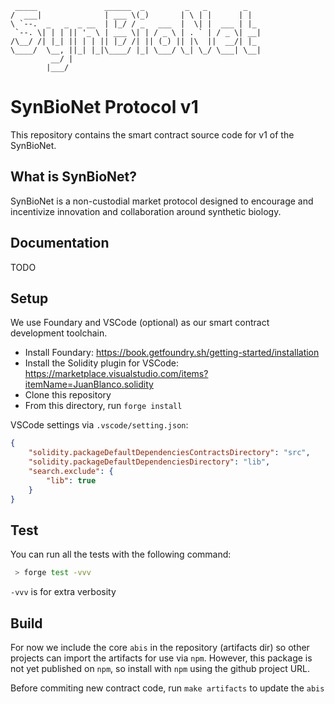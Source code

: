 ```
 _____               ______  _         _   _        _   
/  ___|              | ___ \(_)       | \ | |      | |  
\ `--.  _   _  _ __  | |_/ / _   ___  |  \| |  ___ | |_ 
 `--. \| | | || '_ \ | ___ \| | / _ \ | . ` | / _ \| __|
/\__/ /| |_| || | | || |_/ /| || (_) || |\  ||  __/| |_ 
\____/  \__, ||_| |_|\____/ |_| \___/ \_| \_/ \___| \__|
         __/ |                                          
        |___/                                                 
```
# SynBioNet Protocol v1
This repository contains the smart contract source code for v1 of the SynBioNet.

## What is SynBioNet?
SynBioNet is a non-custodial market protocol designed to encourage and incentivize innovation and collaboration around synthetic biology.

## Documentation
TODO

## Setup 
We use Foundary and VSCode (optional) as our smart contract development toolchain.
* Install Foundary: https://book.getfoundry.sh/getting-started/installation
* Install the Solidity plugin for VSCode: https://marketplace.visualstudio.com/items?itemName=JuanBlanco.solidity
* Clone this repository
* From this directory, run `forge install`

VSCode settings via `.vscode/setting.json`:
```json
{
    "solidity.packageDefaultDependenciesContractsDirectory": "src",
    "solidity.packageDefaultDependenciesDirectory": "lib",
    "search.exclude": {
        "lib": true
    }
}
```
## Test
You can run all the tests with the following command:

```bash
 > forge test -vvv
```
`-vvv` is for extra verbosity

## Build
For now we include the core `abis` in the repository (artifacts dir) so other projects can import the artifacts for use via `npm`.  However, this package is not yet published on `npm`, so install with `npm` using the github project URL.

Before commiting new contract code, run `make artifacts` to update the `abis`


